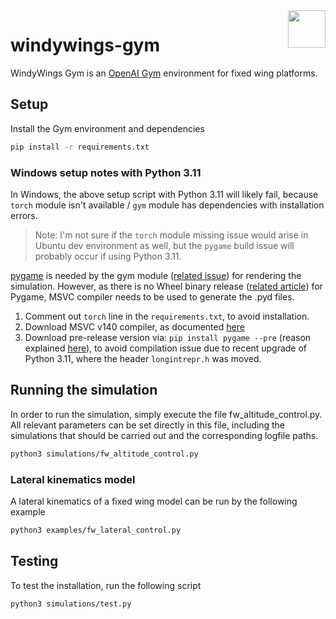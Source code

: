 <img align="right" height="60" src="https://user-images.githubusercontent.com/5248102/126074528-004a32b9-7911-486a-9e79-8b78e6e66fdc.png">

# windywings-gym

WindyWings Gym is an [OpenAI Gym](https://www.gymlibrary.dev/content/basic_usage/) environment for fixed wing platforms.

## Setup

Install the Gym environment and dependencies

```bash
pip install -r requirements.txt
```

### Windows setup notes with Python 3.11

In Windows, the above setup script with Python 3.11 will likely fail, because `torch` module isn't available / `gym` module has dependencies with installation errors.

> Note: I'm not sure if the `torch` module missing issue would arise in Ubuntu dev environment as well, but the `pygame` build issue will probably occur if using Python 3.11.

[pygame](https://github.com/pygame/pygame) is needed by the gym module ([related issue](https://github.com/openai/gym/issues/2691)) for rendering the simulation. However, as there is no Wheel binary release ([related article](https://devblogs.microsoft.com/python/unable-to-find-vcvarsall-bat/)) for Pygame, MSVC compiler needs to be used to generate the .pyd files.

1. Comment out `torch` line in the `requirements.txt`, to avoid installation.
2. Download MSVC v140 compiler, as documented [here](https://www.pygame.org/wiki/CompileWindows#Step%201,%20Get%20a%20C/C++%20compiler.)
3. Download pre-release version via: `pip install pygame --pre` (reason explained [here](https://github.com/pygame/pygame/issues/3522#issuecomment-1293981862)), to avoid compilation issue due to recent upgrade of Python 3.11, where the header `longintrepr.h` was moved.

## Running the simulation

In order to run the simulation, simply execute the file fw_altitude_control.py. All relevant parameters can be set directly in this file, including the simulations that should be carried out and the corresponding logfile paths.

```bash
python3 simulations/fw_altitude_control.py
```
### Lateral kinematics model
A lateral kinematics of a fixed wing model can be run by the following example
```bash
python3 examples/fw_lateral_control.py
```

## Testing

To test the installation, run the following script

```bash
python3 simulations/test.py
```
